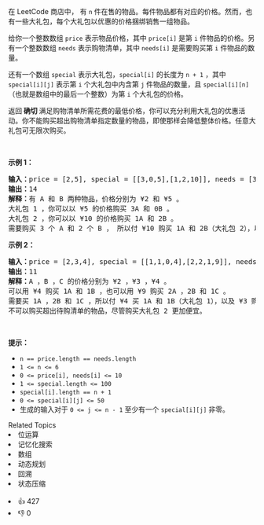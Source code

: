 <p>在 LeetCode 商店中， 有 <code>n</code> 件在售的物品。每件物品都有对应的价格。然而，也有一些大礼包，每个大礼包以优惠的价格捆绑销售一组物品。</p>

<p>给你一个整数数组 <code>price</code> 表示物品价格，其中 <code>price[i]</code> 是第 <code>i</code> 件物品的价格。另有一个整数数组 <code>needs</code> 表示购物清单，其中 <code>needs[i]</code> 是需要购买第 <code>i</code> 件物品的数量。</p>

<p>还有一个数组 <code>special</code> 表示大礼包，<code>special[i]</code> 的长度为 <code>n + 1</code> ，其中 <code>special[i][j]</code> 表示第 <code>i</code> 个大礼包中内含第 <code>j</code> 件物品的数量，且 <code>special[i][n]</code> （也就是数组中的最后一个整数）为第 <code>i</code> 个大礼包的价格。</p>

<p>返回<strong> 确切 </strong>满足购物清单所需花费的最低价格，你可以充分利用大礼包的优惠活动。你不能购买超出购物清单指定数量的物品，即使那样会降低整体价格。任意大礼包可无限次购买。</p>

<p>&nbsp;</p>

<p><strong>示例 1：</strong></p>

<pre>
<strong>输入：</strong>price = [2,5], special = [[3,0,5],[1,2,10]], needs = [3,2]
<strong>输出：</strong>14
<strong>解释：</strong>有 A 和 B 两种物品，价格分别为 ¥2 和 ¥5 。 
大礼包 1 ，你可以以 ¥5 的价格购买 3A 和 0B 。 
大礼包 2 ，你可以以 ¥10 的价格购买 1A 和 2B 。 
需要购买 3 个 A 和 2 个 B ， 所以付 ¥10 购买 1A 和 2B（大礼包 2），以及 ¥4 购买 2A 。</pre>

<p><strong>示例 2：</strong></p>

<pre>
<strong>输入：</strong>price = [2,3,4], special = [[1,1,0,4],[2,2,1,9]], needs = [1,2,1]
<strong>输出：</strong>11
<strong>解释：</strong>A ，B ，C 的价格分别为 ¥2 ，¥3 ，¥4 。
可以用 ¥4 购买 1A 和 1B ，也可以用 ¥9 购买 2A ，2B 和 1C 。 
需要买 1A ，2B 和 1C ，所以付 ¥4 买 1A 和 1B（大礼包 1），以及 ¥3 购买 1B ， ¥4 购买 1C 。 
不可以购买超出待购清单的物品，尽管购买大礼包 2 更加便宜。</pre>

<p>&nbsp;</p>

<p><strong>提示：</strong></p>

<ul> 
 <li><code>n == price.length == needs.length</code></li> 
 <li><code>1 &lt;= n &lt;= 6</code></li> 
 <li><code>0 &lt;= price[i], needs[i] &lt;= 10</code></li> 
 <li><code>1 &lt;= special.length &lt;= 100</code></li> 
 <li><code>special[i].length == n + 1</code></li> 
 <li><code>0 &lt;= special[i][j] &lt;= 50</code></li> 
 <li>生成的输入对于&nbsp;<code>0 &lt;= j &lt;= n - 1</code> 至少有一个&nbsp;<code>special[i][j]</code>&nbsp;非零。</li> 
</ul>

<div><div>Related Topics</div><div><li>位运算</li><li>记忆化搜索</li><li>数组</li><li>动态规划</li><li>回溯</li><li>状态压缩</li></div></div><br><div><li>👍 427</li><li>👎 0</li></div>